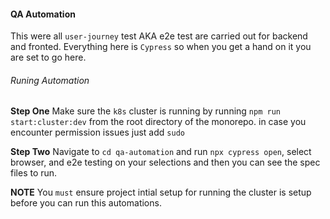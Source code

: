 #### QA Automation

This were all `user-journey` test AKA e2e test are carried out for backend and fronted. Everything here is `Cypress` so when you get a hand on it you are set to go here.

###### Runing Automation

**Step One**
Make sure the `k8s` cluster is running by running `npm run start:cluster:dev` from the root directory of the monorepo. in case you encounter permission issues just add `sudo`

**Step Two**
Navigate to `cd qa-automation` and run `npx cypress open`, select browser, and e2e testing on your selections and then you can see the spec files to run.

**NOTE**
You `must` ensure project intial setup for running the cluster is setup before you can run this automations.
